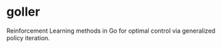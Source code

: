 # goller
Reinforcement Learning methods in Go for optimal control via generalized policy iteration.
